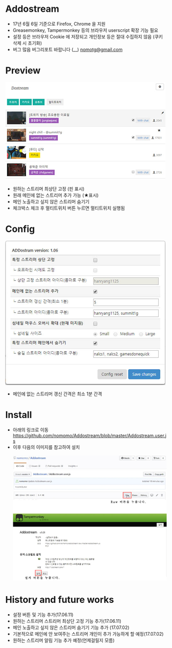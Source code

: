 # Addostream
<!--Add new feature for dostream.com-->
* 17년 6월 6일 기준으로 Firefox, Chrome 을 지원
* Greasemonkey, Tampermonkey 등의 브라우저 userscript 확장 기능 필요
* 설정 등은 브라우저 Cookie 에 저장되고 개인정보 등은 절대 수집하지 않음 (쿠키 삭제 시 초기화)
* 버그 많음 버그리포트 바랍니다 (__) nomotg@gmail.com

# Preview
<img src="https://github.com/nomomo/Addostream/blob/master/images/170702_preview.jpg" width="500px" />

* 원하는 스트리머 최상단 고정 (핀 표시)
* 원래 메인에 없는 스트리머 추가 가능 (★표시)
* 메인 노출하고 싶지 않은 스트리머 숨기기
* 체크박스 체크 후 멀티트위치 버튼 누르면 멀티트위치 실행됨

# Config
<img src="https://github.com/nomomo/Addostream/blob/master/images/170702_config.jpg" width="500px" />

* 메인에 없는 스트리머 갱신 간격은 최소 1분 간격

# Install
* 아래의 링크로 이동<br />
https://github.com/nomomo/Addostream/blob/master/Addostream.user.js
* 이후 다음의 이미지를 참고하여 설치<br /><br /><img src="https://github.com/nomomo/Addostream/blob/master/images/Install.jpg" width="500px" />

# History and future works
* 설정 버튼 및 기능 추가(17.06.11)
* 원하는 스트리머 스트리머 최상단 고정 기능 추가(17.06.11)
* 메인 노출하고 싶지 않은 스트리머 숨기기 기능 추가 (17.07.02)
* 기본적으로 메인에 안 보여주는 스트리머 개인이 추가 가능하게 할 예정(17.07.02)
* 원하는 스트리머 알림 기능 추가 예정(언제걸릴지 모름)
